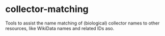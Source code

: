 # collector-matching
Tools to assist the name matching of (biological) collector names to other resources, like WikiData names and related IDs aso.
